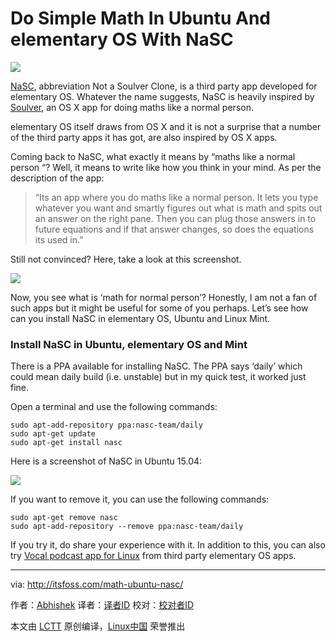Do Simple Math In Ubuntu And elementary OS With NaSC
================================================================================
![](http://itsfoss.itsfoss.netdna-cdn.com/wp-content/uploads/2015/09/Make-Math-Simpler-with-NaSC.jpg)

[NaSC][1], abbreviation  Not a Soulver Clone, is a third party app developed for elementary OS. Whatever the name suggests, NaSC is heavily inspired by [Soulver][2], an OS X app for doing maths like a normal person.

elementary OS itself draws from OS X and it is not a surprise that a number of the third party apps it has got, are also inspired by OS X apps. 

Coming back to NaSC, what exactly it means by “maths like a normal person “? Well, it means to write like how you think in your mind. As per the description of the app:

> “Its an app where you do maths like a normal person. It lets you type whatever you want and smartly figures out what is math and spits out an answer on the right pane. Then you can plug those answers in to future equations and if that answer changes, so does the equations its used in.”

Still not convinced? Here, take a look at this screenshot.

![](http://itsfoss.itsfoss.netdna-cdn.com/wp-content/uploads/2015/09/NaSC.png)

Now, you see what is ‘math for normal person’? Honestly, I am not a fan of such apps but it might be useful for some of you perhaps. Let’s see how can you install NaSC in elementary OS, Ubuntu and Linux Mint.

### Install NaSC in Ubuntu, elementary OS and Mint ###

There is a PPA available for installing NaSC. The PPA says ‘daily’ which could mean daily build (i.e. unstable) but in my quick test, it worked just fine.

Open a terminal and use the following commands:

    sudo apt-add-repository ppa:nasc-team/daily
    sudo apt-get update
    sudo apt-get install nasc

Here is a screenshot of NaSC in Ubuntu 15.04:

![](http://itsfoss.itsfoss.netdna-cdn.com/wp-content/uploads/2015/09/NaSC-Ubuntu.png)

If you want to remove it, you can use the following commands:

    sudo apt-get remove nasc
    sudo apt-add-repository --remove ppa:nasc-team/daily

If you try it, do share your experience with it. In addition to this, you can also try [Vocal podcast app for Linux][3] from third party elementary OS apps.

--------------------------------------------------------------------------------

via: http://itsfoss.com/math-ubuntu-nasc/

作者：[Abhishek][a]
译者：[译者ID](https://github.com/译者ID)
校对：[校对者ID](https://github.com/校对者ID)

本文由 [LCTT](https://github.com/LCTT/TranslateProject) 原创编译，[Linux中国](https://linux.cn/) 荣誉推出

[a]:http://itsfoss.com/author/abhishek/
[1]:http://parnold-x.github.io/nasc/
[2]:http://www.acqualia.com/soulver/
[3]:http://itsfoss.com/podcast-app-vocal-linux/